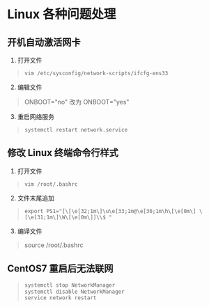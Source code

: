 # Linux 各种问题处理

## 开机自动激活网卡
1. 打开文件
> `vim /etc/sysconfig/network-scripts/ifcfg-ens33`

2. 编辑文件
> ONBOOT="no" 改为 ONBOOT="yes" 

3. 重启网络服务
> `systemctl restart network.service`


## 修改 Linux 终端命令行样式
1. 打开文件
> `vim /root/.bashrc`

2. 文件末尾追加
> `
> export PS1="[\[\e[32;1m\]\u\e[33;1m@\e[36;1m\h\[\e[0m\] \[\e[31;1m\]\W\[\e[0m\]]\\$ " `

3. 编译文件
> source /root/.bashrc


## CentOS7 重启后无法联网
> ```sh
> systemctl stop NetworkManager
> systemctl disable NetworkManager
> service network restart
> ```